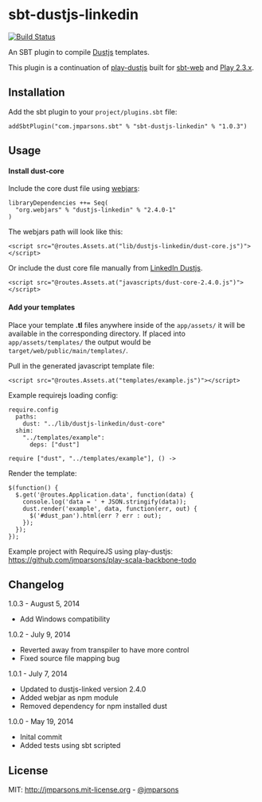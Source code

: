 # sbt-dustjs-linkedin

[![Build Status](https://api.travis-ci.org/jmparsons/sbt-dustjs-linkedin.png?branch=master)](https://travis-ci.org/jmparsons/sbt-dustjs-linkedin)

An SBT plugin to compile [Dustjs](https://github.com/linkedin/dustjs) templates.

This plugin is a continuation of [play-dustjs][play-dustjs] built for [sbt-web][sbt-web] and [Play 2.3.x][play].

## Installation

Add the sbt plugin to your `project/plugins.sbt` file:

    addSbtPlugin("com.jmparsons.sbt" % "sbt-dustjs-linkedin" % "1.0.3")

## Usage

#### Install dust-core

Include the core dust file using [webjars][webjars]:

    libraryDependencies ++= Seq(
      "org.webjars" % "dustjs-linkedin" % "2.4.0-1"
    )

The webjars path will look like this:

    <script src="@routes.Assets.at("lib/dustjs-linkedin/dust-core.js")"></script>

Or include the dust core file manually from [LinkedIn Dustjs](http://linkedin.github.io/dustjs/).

    <script src="@routes.Assets.at("javascripts/dust-core-2.4.0.js")"></script>

#### Add your templates

Place your template **.tl** files anywhere inside of the `app/assets/` it will be available in the corresponding directory. If placed into `app/assets/templates/` the output would be `target/web/public/main/templates/`.

Pull in the generated javascript template file:

    <script src="@routes.Assets.at("templates/example.js")"></script>

Example requirejs loading config:

    require.config
      paths:
        dust: "../lib/dustjs-linkedin/dust-core"
      shim:
        "../templates/example":
          deps: ["dust"]

    require ["dust", "../templates/example"], () ->

Render the template:

    $(function() {
      $.get('@routes.Application.data', function(data) {
        console.log('data = ' + JSON.stringify(data));
        dust.render('example', data, function(err, out) {
          $('#dust_pan').html(err ? err : out);
        });
      });
    });

Example project with RequireJS using play-dustjs: <https://github.com/jmparsons/play-scala-backbone-todo>

## Changelog

1.0.3 - August 5, 2014

- Add Windows compatibility

1.0.2 - July 9, 2014

- Reverted away from transpiler to have more control
- Fixed source file mapping bug

1.0.1 - July 7, 2014

- Updated to dustjs-linked version 2.4.0
- Added webjar as npm module
- Removed dependency for npm installed dust

1.0.0 - May 19, 2014

- Inital commit
- Added tests using sbt scripted

## License
MIT: <http://jmparsons.mit-license.org> - [@jmparsons](http://twitter.com/jmparsons)

[play]: http://www.playframework.com/
[play-dustjs]: https://github.com/jmparsons/play-dustjs
[sbt-web]: https://github.com/sbt/sbt-web
[webjars]: http://www.webjars.org/